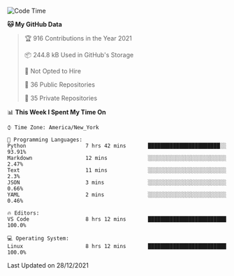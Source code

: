 <!--START_SECTION:waka-->
![Code Time](http://img.shields.io/badge/Code%20Time-52%20hrs%2035%20mins-blue)

**🐱 My GitHub Data** 

> 🏆 916 Contributions in the Year 2021
 > 
> 📦 244.8 kB Used in GitHub's Storage 
 > 
> 🚫 Not Opted to Hire
 > 
> 📜 36 Public Repositories 
 > 
> 🔑 35 Private Repositories  
 > 
📊 **This Week I Spent My Time On** 

```text
⌚︎ Time Zone: America/New_York

💬 Programming Languages: 
Python                   7 hrs 42 mins       ███████████████████████░░   93.91% 
Markdown                 12 mins             ░░░░░░░░░░░░░░░░░░░░░░░░░   2.47% 
Text                     11 mins             ░░░░░░░░░░░░░░░░░░░░░░░░░   2.3% 
JSON                     3 mins              ░░░░░░░░░░░░░░░░░░░░░░░░░   0.66% 
YAML                     2 mins              ░░░░░░░░░░░░░░░░░░░░░░░░░   0.46%

🔥 Editors: 
VS Code                  8 hrs 12 mins       █████████████████████████   100.0%

💻 Operating System: 
Linux                    8 hrs 12 mins       █████████████████████████   100.0%

```


 Last Updated on 28/12/2021
<!--END_SECTION:waka-->